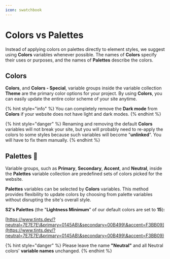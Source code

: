 ```yaml
---
icon: swatchbook
---
```


# Colors vs Palettes

Instead of applying colors on palettes directly to element styles, we suggest using **Colors** variables whenever possible. The names of **Colors** specify their uses or purposes, and the names of **Palettes** describe the colors.



## Colors

**Colors**, and **Colors - Special**, variable groups inside the variable collection **Theme** are the primary color options for your project. By using **Colors**, you can easily update the entire color scheme of your site anytime.

{% hint style="info" %}
You can completely remove the **Dark mode** from **Colors** if your website does not have light and dark modes.
{% endhint %}

{% hint style="danger" %}
Renaming and removing the default **Colors** variables will not break your site, but you will probably need to re-apply the colors to some styles because such variables will become "**unlinked**". You will have to fix them manually.
{% endhint %}



## Palettes :art:

Variable groups, such as **Primary**, **Secondary**, **Accent**, and **Neutral**, inside the **Palettes** variable collection are predefined sets of colors picked for the website.

**Palettes** variables can be selected by **Colors** variables. This method provides flexibility to update colors by choosing from palette variables without disrupting the site's overall style.

**S2's Palettes** (the "**Lightness Minimum**" of our default colors are set to **15**)**:**

[https://www.tints.dev/?neutral=7E7E7E\&primary=0145AB\&secondary=00B499\&accent=F3BB09](https://www.tints.dev/?neutral=7E7E7E\&primary=0145AB\&secondary=00B499\&accent=F3BB09)

{% hint style="danger" %}
Please leave the name **"Neutral"** and all Neutral colors' **variable names** unchanged.
{% endhint %}



